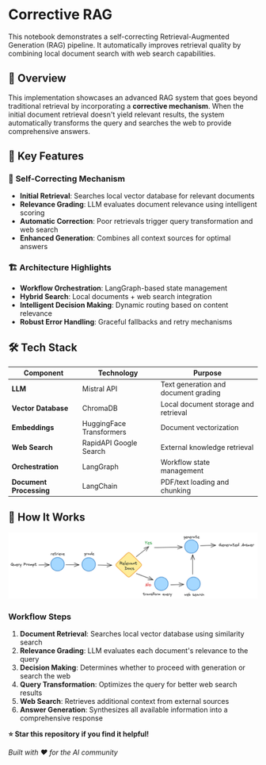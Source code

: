 
# Corrective RAG

This notebook demonstrates a self-correcting Retrieval-Augmented Generation (RAG) pipeline. It automatically improves retrieval quality by combining local document search with web search capabilities.

## 📖 Overview

This implementation showcases an advanced RAG system that goes beyond traditional retrieval by incorporating a **corrective mechanism**. When the initial document retrieval doesn't yield relevant results, the system automatically transforms the query and searches the web to provide comprehensive answers.

## 🎯 Key Features

### 🔄 **Self-Correcting Mechanism**
- **Initial Retrieval**: Searches local vector database for relevant documents
- **Relevance Grading**: LLM evaluates document relevance using intelligent scoring
- **Automatic Correction**: Poor retrievals trigger query transformation and web search
- **Enhanced Generation**: Combines all context sources for optimal answers

### 🏗️ **Architecture Highlights**
- **Workflow Orchestration**: LangGraph-based state management
- **Hybrid Search**: Local documents + web search integration
- **Intelligent Decision Making**: Dynamic routing based on content relevance
- **Robust Error Handling**: Graceful fallbacks and retry mechanisms

## 🛠️ Tech Stack

| Component | Technology | Purpose |
|-----------|------------|---------|
| **LLM** | Mistral API | Text generation and document grading |
| **Vector Database** | ChromaDB | Local document storage and retrieval |
| **Embeddings** | HuggingFace Transformers | Document vectorization |
| **Web Search** | RapidAPI Google Search | External knowledge retrieval |
| **Orchestration** | LangGraph | Workflow state management |
| **Document Processing** | LangChain | PDF/text loading and chunking |


## 🔄 How It Works

![Texte alternatif](correctiverag.png)


### Workflow Steps

1. **Document Retrieval**: Searches local vector database using similarity search
2. **Relevance Grading**: LLM evaluates each document's relevance to the query
3. **Decision Making**: Determines whether to proceed with generation or search the web
4. **Query Transformation**: Optimizes the query for better web search results
5. **Web Search**: Retrieves additional context from external sources
6. **Answer Generation**: Synthesizes all available information into a comprehensive response

**⭐ Star this repository if you find it helpful!**

*Built with ❤️ for the AI community*
